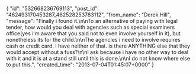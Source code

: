  {
   "id": "532668236769113",
   "post_id": "462493170453287_462528253783112",
   "from_name": "Derek Hill",
   "message": "Finally i found it.\n\nTo an alternative of paying with legal tender, how would you deal with agencies such as special examiners office(yes i'm aware that you said not to even involve yourself in it), but nonetheless  its for the child.\n\nThe agencies i need to involve requires cash or credit card. I have neither of that. is there ANYTHING else that they would accept without a fuss?\n\nI ask because i have no other way to deal with it and it is at a stand still until this is done.\n\nI do not know where else to put this.",
   "created_time": "2013-07-04T01:45:07+0000"
 }

